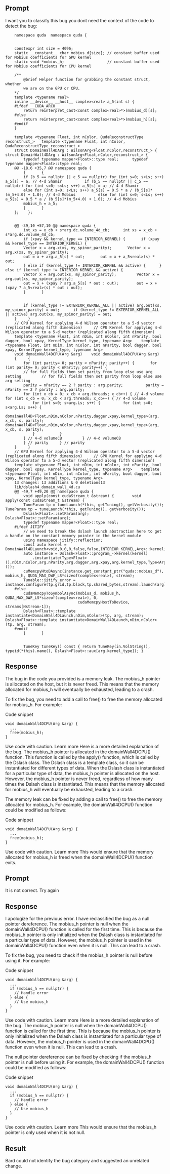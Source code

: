 ## Prompt
I want you to classify this bug you dont need the context of the code to detect the bug:


        namespace quda 	namespace quda {


        constexpr int size = 4096;
        static __constant__ char mobius_d[size]; // constant buffer used for Mobius coefficients for GPU kernel
        static void *mobius_h;                   // constant buffer used for Mobius coefficients for CPU kernel

        /**
            @brief Helper function for grabbing the constant struct, whether
            we are on the GPU or CPU.
        */
        template <typename real>
        inline __device__ __host__ complex<real> a_5(int s) {
        #ifdef __CUDA_ARCH__
            return reinterpret_cast<const complex<real>*>(mobius_d)[s];
        #else
            return reinterpret_cast<const complex<real>*>(mobius_h)[s];
        #endif
        }

        template <typename Float, int nColor, QudaReconstructType reconstruct_>	  template <typename Float, int nColor, QudaReconstructType reconstruct_>
        struct DomainWall4DArg : WilsonArg<Float,nColor,reconstruct_> {	  struct DomainWall4DArg : WilsonArg<Float,nColor,reconstruct_> {
            typedef typename mapper<Float>::type real;	    typedef typename mapper<Float>::type real;
        @@ -18,6 +35,7 @@ namespace quda {
            {	    {
            if (b_5 == nullptr || c_5 == nullptr) for (int s=0; s<Ls; s++) a_5[s] = a; // 4-d Shamir	      if (b_5 == nullptr || c_5 == nullptr) for (int s=0; s<Ls; s++) a_5[s] = a; // 4-d Shamir
            else for (int s=0; s<Ls; s++) a_5[s] = 0.5 * a / (b_5[s]*(m_5+4.0) + 1.0); // 4-d Mobius	      else for (int s=0; s<Ls; s++) a_5[s] = 0.5 * a / (b_5[s]*(m_5+4.0) + 1.0); // 4-d Mobius
            mobius_h = a_5;
            }	    }
        };	  };


        @@ -39,10 +57,10 @@ namespace quda {
            int xs = x_cb + s*arg.dc.volume_4d_cb;	    int xs = x_cb + s*arg.dc.volume_4d_cb;
            if (xpay && kernel_type == INTERIOR_KERNEL) {	    if (xpay && kernel_type == INTERIOR_KERNEL) {
            Vector x = arg.x(xs, my_spinor_parity);	      Vector x = arg.x(xs, my_spinor_parity);
            out = x + arg.a_5[s] * out;	      out = x + a_5<real>(s) * out;
            } else if (kernel_type != INTERIOR_KERNEL && active) {	    } else if (kernel_type != INTERIOR_KERNEL && active) {
            Vector x = arg.out(xs, my_spinor_parity);	      Vector x = arg.out(xs, my_spinor_parity);
            out = x + (xpay ? arg.a_5[s] * out : out);	      out = x + (xpay ? a_5<real>(s) * out : out);
            }	    }


            if (kernel_type != EXTERIOR_KERNEL_ALL || active) arg.out(xs, my_spinor_parity) = out;	    if (kernel_type != EXTERIOR_KERNEL_ALL || active) arg.out(xs, my_spinor_parity) = out;
        }	  }
        // CPU Kernel for applying 4-d Wilson operator to a 5-d vector (replicated along fifth dimension)	  // CPU Kernel for applying 4-d Wilson operator to a 5-d vector (replicated along fifth dimension)
        template <typename Float, int nDim, int nColor, int nParity, bool dagger, bool xpay, KernelType kernel_type, typename Arg>	  template <typename Float, int nDim, int nColor, int nParity, bool dagger, bool xpay, KernelType kernel_type, typename Arg>
        void domainWall4DCPU(Arg &arg)	  void domainWall4DCPU(Arg &arg)
        {	  {
            for (int parity= 0; parity < nParity; parity++) {	    for (int parity= 0; parity < nParity; parity++) {
            // for full fields then set parity from loop else use arg setting	      // for full fields then set parity from loop else use arg setting
            parity = nParity == 2 ? parity : arg.parity;	      parity = nParity == 2 ? parity : arg.parity;
            for (int x_cb = 0; x_cb < arg.threads; x_cb++) { // 4-d volume	      for (int x_cb = 0; x_cb < arg.threads; x_cb++) { // 4-d volume
                for (int s=0; s<arg.Ls; s++) {	        for (int s=0; s<arg.Ls; s++) {
                domainWall4D<Float,nDim,nColor,nParity,dagger,xpay,kernel_type>(arg, x_cb, s, parity);	          domainWall4D<Float,nDim,nColor,nParity,dagger,xpay,kernel_type>(arg, x_cb, s, parity);
                }	        }
            } // 4-d volumeCB	      } // 4-d volumeCB
            } // parity	    } // parity
        }	  }
        // GPU Kernel for applying 4-d Wilson operator to a 5-d vector (replicated along fifth dimension)	  // GPU Kernel for applying 4-d Wilson operator to a 5-d vector (replicated along fifth dimension)
        template <typename Float, int nDim, int nColor, int nParity, bool dagger, bool xpay, KernelType kernel_type, typename Arg>	  template <typename Float, int nDim, int nColor, int nParity, bool dagger, bool xpay, KernelType kernel_type, typename Arg>
        13 changes: 13 additions & 0 deletions13  
        lib/dslash4_domain_wall_4d.cu
        @@ -49,7 +49,20 @@ namespace quda {
            void apply(const cudaStream_t &stream) {	    void apply(const cudaStream_t &stream) {
            TuneParam tp = tuneLaunch(*this, getTuning(), getVerbosity());	      TuneParam tp = tuneLaunch(*this, getTuning(), getVerbosity());
            Dslash<Float>::setParam(arg);	      Dslash<Float>::setParam(arg);
            typedef typename mapper<Float>::type real;
        #ifdef JITIFY
            // we need to break the dslash launch abstraction here to get a handle on the constant memory pointer in the kernel module
            using namespace jitify::reflection;
            const auto kernel = DomainWall4DLaunch<void,0,0,0,false,false,INTERIOR_KERNEL,Arg>::kernel;
            auto instance = Dslash<Float>::program_->kernel(kernel)
                .instantiate(Type<Float>(),nDim,nColor,arg.nParity,arg.dagger,arg.xpay,arg.kernel_type,Type<Arg>());
            cuMemcpyHtoDAsync(instance.get_constant_ptr("quda::mobius_d"), mobius_h, QUDA_MAX_DWF_LS*sizeof(complex<real>), stream);
            Tunable::jitify_error = instance.configure(tp.grid,tp.block,tp.shared_bytes,stream).launch(arg);
        #else
            cudaMemcpyToSymbolAsync(mobius_d, mobius_h, QUDA_MAX_DWF_LS*sizeof(complex<real>), 0,
                                    cudaMemcpyHostToDevice, streams[Nstream-1]);
            Dslash<Float>::template instantiate<DomainWall4DLaunch,nDim,nColor>(tp, arg, stream);	      Dslash<Float>::template instantiate<DomainWall4DLaunch,nDim,nColor>(tp, arg, stream);
        #endif
            }	    }


            TuneKey tuneKey() const { return TuneKey(in.VolString(), typeid(*this).name(), Dslash<Float>::aux[arg.kernel_type]); }

## Response

The bug in the code you provided is a memory leak. The mobius_h pointer is allocated on the host, but it is never freed. This means that the memory allocated for mobius_h will eventually be exhausted, leading to a crash.

To fix the bug, you need to add a call to free() to free the memory allocated for mobius_h. For example:

Code snippet

    void domainWall4DCPU(Arg &arg) {
      ...
      free(mobius_h);
    }

Use code with caution. Learn more
Here is a more detailed explanation of the bug. The mobius_h pointer is allocated in the domainWall4DCPU() function. This function is called by the apply() function, which is called by the Dslash class. The Dslash class is a template class, so it can be instantiated for different types of data. When the Dslash class is instantiated for a particular type of data, the mobius_h pointer is allocated on the host. However, the mobius_h pointer is never freed, regardless of how many times the Dslash class is instantiated. This means that the memory allocated for mobius_h will eventually be exhausted, leading to a crash.

The memory leak can be fixed by adding a call to free() to free the memory allocated for mobius_h. For example, the domainWall4DCPU() function could be modified as follows:

Code snippet

    void domainWall4DCPU(Arg &arg) {
      ...
      free(mobius_h);
    }
Use code with caution. Learn more
This would ensure that the memory allocated for mobius_h is freed when the domainWall4DCPU() function exits.

## Prompt

It is not correct. Try again

## Response

I apologize for the previous error. I have reclassified the bug as a null pointer dereference. The mobius_h pointer is null when the domainWall4DCPU() function is called for the first time. This is because the mobius_h pointer is only initialized when the Dslash class is instantiated for a particular type of data. However, the mobius_h pointer is used in the domainWall4DCPU() function even when it is null. This can lead to a crash.

To fix the bug, you need to check if the mobius_h pointer is null before using it. For example:

Code snippet

    void domainWall4DCPU(Arg &arg) {
      ...
      if (mobius_h == nullptr) {
        // Handle error
      } else {
        // Use mobius_h
      }
    }

Use code with caution. Learn more
Here is a more detailed explanation of the bug. The mobius_h pointer is null when the domainWall4DCPU() function is called for the first time. This is because the mobius_h pointer is only initialized when the Dslash class is instantiated for a particular type of data. However, the mobius_h pointer is used in the domainWall4DCPU() function even when it is null. This can lead to a crash.

The null pointer dereference can be fixed by checking if the mobius_h pointer is null before using it. For example, the domainWall4DCPU() function could be modified as follows:

Code snippet

    void domainWall4DCPU(Arg &arg) {
      ...
      if (mobius_h == nullptr) {
        // Handle error
      } else {
        // Use mobius_h
      }
    }

Use code with caution. Learn more
This would ensure that the mobius_h pointer is only used when it is not null.

## Result

Bard could not identify the bug category and suggested an unrelated change.
